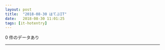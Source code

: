 ```yaml
---
layout: post
title:  "2018-08-30 はてぶIT"
date:   2018-08-30 11:01:25
tags: [it-hotentry]
---
```

0 件のデータあり

<hr>
